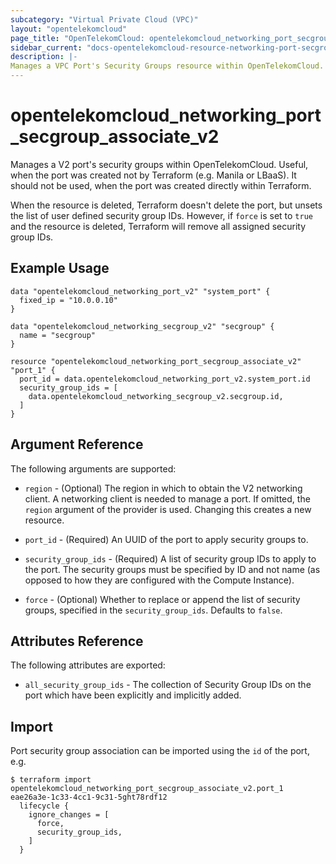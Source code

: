 ```yaml
---
subcategory: "Virtual Private Cloud (VPC)"
layout: "opentelekomcloud"
page_title: "OpenTelekomCloud: opentelekomcloud_networking_port_secgroup_associate_v2"
sidebar_current: "docs-opentelekomcloud-resource-networking-port-secgroup-associate-v2"
description: |-
Manages a VPC Port's Security Groups resource within OpenTelekomCloud.
---
```


# opentelekomcloud_networking_port_secgroup_associate_v2

Manages a V2 port's security groups within OpenTelekomCloud. Useful, when the port was
created not by Terraform (e.g. Manila or LBaaS). It should not be used, when the
port was created directly within Terraform.

When the resource is deleted, Terraform doesn't delete the port, but unsets the
list of user defined security group IDs.  However, if `force` is set to `true`
and the resource is deleted, Terraform will remove all assigned security group
IDs.

## Example Usage

```hcl
data "opentelekomcloud_networking_port_v2" "system_port" {
  fixed_ip = "10.0.0.10"
}

data "opentelekomcloud_networking_secgroup_v2" "secgroup" {
  name = "secgroup"
}

resource "opentelekomcloud_networking_port_secgroup_associate_v2" "port_1" {
  port_id = data.opentelekomcloud_networking_port_v2.system_port.id
  security_group_ids = [
    data.opentelekomcloud_networking_secgroup_v2.secgroup.id,
  ]
}
```

## Argument Reference

The following arguments are supported:

* `region` - (Optional) The region in which to obtain the V2 networking client.
  A networking client is needed to manage a port. If omitted, the
  `region` argument of the provider is used. Changing this creates a new
  resource.

* `port_id` - (Required) An UUID of the port to apply security groups to.

* `security_group_ids` - (Required) A list of security group IDs to apply to
  the port. The security groups must be specified by ID and not name (as
  opposed to how they are configured with the Compute Instance).

* `force` - (Optional) Whether to replace or append the list of security
  groups, specified in the `security_group_ids`. Defaults to `false`.

## Attributes Reference

The following attributes are exported:

* `all_security_group_ids` - The collection of Security Group IDs on the port
  which have been explicitly and implicitly added.

## Import

Port security group association can be imported using the `id` of the port, e.g.

```
$ terraform import opentelekomcloud_networking_port_secgroup_associate_v2.port_1 eae26a3e-1c33-4cc1-9c31-5ght78rdf12
  lifecycle {
    ignore_changes = [
      force,
      security_group_ids,
    ]
  }
